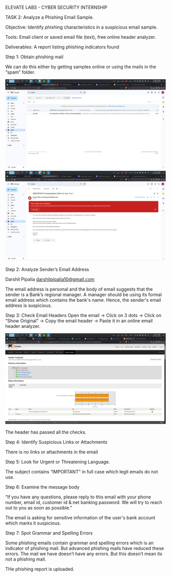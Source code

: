 ELEVATE LABS - CYBER SECURITY INTERNSHIP

TASK 2: Analyze a Phishing Email Sample.

Objective: Identify phishing characteristics in a suspicious email sample.

Tools: Email client or saved email file (text), free online header analyzer.

Deliverables: A report listing phishing indicators found


Step 1: Obtain phishing mail

We can do this either by getting samples online or using the mails in the “spam” folder.

<img src="images/1.png">

<img src="images/2.png">


Step 2: Analyze Sender’s Email Address

Darshil Pipalia <darshilpipalia10@gmail.com>

The email address is personal and the body of email suggests that the sender is a Bank’s regional manager. 
A manager should be using its formal email address which contains the bank's name.
Hence, the sender's email address is suspicious.


Step 3: Check Email Headers
Open the email -> Click on 3 dots -> Click on “Show Original” -> Copy the email header -> Paste it in an online email header analyzer.

<img src="images/3.png">

The header has passed all the checks.


Step 4: Identify Suspicious Links or Attachments

There is no links or attachments in the email


Step 5: Look for Urgent or Threatening Language.

The subject contains “IMPORTANT” in full case which legit emails do not use.


Step 6: Examine the message body

“If you have any questions, please reply to this email with your phone number, email id, customer id & net banking password. We will try to reach out to you as soon as possible.”

The email is asking for sensitive information of the user's bank account which marks it suspicious.


Step 7: Spot Grammar and Spelling Errors

Some phishing emails contain grammar and spelling errors which is an indicator of phishing mail. But advanced phishing mails have reduced these errors.
The mail we have doesn’t have any errors. But this doesn’t mean its not a phishing mail.


THe phishing report is uploaded.


